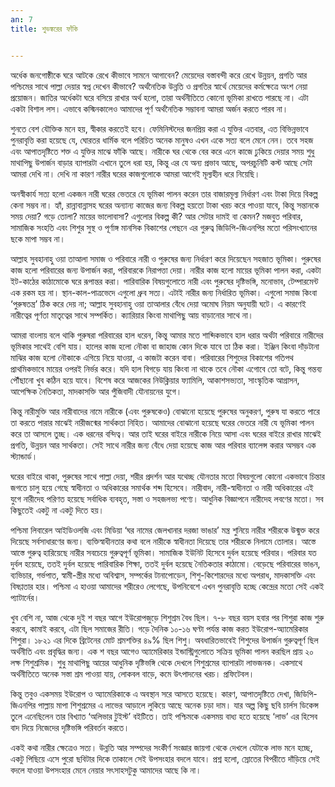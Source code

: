 ```yaml
---
an: 7
title: শুভঙ্করের ফাঁকি


---
```

অর্ধেক জনগোষ্ঠীকে ঘরে আটকে রেখে কীভাবে সামনে আগাবেন? মেয়েদের বস্তাবন্দী করে রেখে উন্নয়ন, প্রগতি আর পশ্চিমের সাথে পাল্লা দেয়ার স্বপ্ন দেখেন কীভাবে? অর্থনৈতিক উন্নতি ও প্রগতির স্বার্থে মেয়েদের কর্মক্ষেত্রে অংশ নেয়া প্রয়োজন। জাতির অর্ধেকটা ঘরে বসিয়ে রাখার অর্থ হলো, তারা অর্থনীতিতে কোনো ভূমিকা রাখতে পারছে না। এটা একটা বিশাল লস। এভাবে কস্মিনকালেও আমাদের পূর্ণ অর্থনৈতিক সম্ভাবনা আমরা অর্জন করতে পারব না।

শুনতে বেশ যৌক্তিক মনে হয়, স্বীকার করতেই হবে। ফেমিনিস্টদের জনপ্রিয় করা এ যুক্তির এতবার, এত বিভিন্নভাবে পুনরাবৃত্তি করা হয়েছে যে, ঘোরতর ধার্মিক বলে পরিচিত অনেক মানুষও এখন একে সত্য বলে মেনে নেন। তবে সহজ এবং আপাতদৃষ্টিতে শক্ত এ যুক্তির মাঝে ফাঁকি আছে। নারীকে ঘর থেকে বের করে এনে কাজে ঢুকিয়ে দেয়ার সময় শুধু মাথাপিছু উপার্জন বাড়ার ব্যাপারটা এখানে তুলে ধরা হয়, কিন্তু এর যে অন্য প্রভাব আছে, অপরচুনিটি কস্ট আছে সেটা আমরা দেখি না। দেখি না কারণ নারীর ঘরের কাজগুলোকে আমরা আগেই মূল্যহীন ধরে নিয়েছি।

অনস্বীকার্য সত্য হলো একজন নারী ঘরের ভেতরে যে ভূমিকা পালন করেন তার বাজারমূল্য নির্ধারণ এবং টাকা দিয়ে বিকল্প কেনা সম্ভব না। হ্যাঁ, রান্নাবান্নাসহ ঘরের অন্যান্য কাজের জন্য বিকল্প হয়তো টাকা খরচ করে পাওয়া যাবে, কিন্তু সন্তানকে সময় দেয়া? গড়ে তোলা? মায়ের ভালোবাসা? এগুলোর বিকল্প কী? আর সেটার দামই বা কেমন? মজবুত পরিবার, সামাজিক সংহতি এবং শিশুর সুস্থ ও পূর্ণাঙ্গ মানসিক বিকাশের পেছনে এর গুরুত্ব জিডিপি-জিএনপির মতো পরিসংখ্যানের ছকে মাপা সম্ভব না।

আল্লাহ সুবহানাহু ওয়া তাআলা সমাজ ও পরিবারে নারী ও পুরুষের জন্য নির্ধারণ করে দিয়েছেন সহজাত ভূমিকা। পুরুষের কাজ হলো পরিবারের জন্য উপার্জন করা, পরিবারকে নিরাপত্তা দেয়া। নারীর কাজ হলো মায়ের ভূমিকা পালন করা, একটা ইট-কাঠের কাঠামোকে ঘরে রূপান্তর করা। পারিবারিক বিষয়গুলোতে নারী এবং পুরুষের দৃষ্টিভঙ্গি, মনোভাব, টেম্পারমেন্ট এক রকম হয় না। স্থান-কাল-পাত্রভেদে এগুলো ধ্রুব সত্য। এটাই নারীর জন্য নির্ধারিত ভূমিকা। এগুলো সমাজ কিংবা ‘পুরুষতন্ত্র’ ঠিক করে দেয় না; আল্লাহ সুবহানাহু ওয়া তাআলার বেঁধে দেয়া অমোঘ নিয়ম অনুযায়ী ঘটে। এ কারণেই নারীত্বের পূর্ণতা মাতৃত্বের সাথে সম্পর্কিত। ক্যারিয়ার কিংবা মাথাপিছু আয় বাড়ানোর সাথে না।

আমরা বাংলায় বলে থাকি পুরুষরা পরিবারের হাল ধরেন, কিন্তু আমার মতে শাব্দিকভাবে হাল ধরার অর্থটা পরিবারে নারীদের ভূমিকার সাথেই বেশি যায়। হালের কাজ হলো নৌকা বা জাহাজ কোন দিকে যাবে তা ঠিক করা। ইঞ্জিন কিংবা দাঁড়টানা মাঝির কাজ হলো নৌকাকে এগিয়ে নিয়ে যাওয়া, এ কাজটা করেন বাবা। পরিবারের শিশুদের বিকাশের গতিপথ প্রাথমিকভাবে মায়ের ওপরই নির্ভর করে। যদি হাল বিগড়ে যায় কিংবা না থাকে তবে নৌকা এগোবে তো বটে, কিন্তু গন্তব্য পৌঁছানো খুব কঠিন হয়ে যাবে। বিশেষ করে আজকের নিউক্লিয়ার ফ্যামিলি, আকাশসভ্যতা, সাংস্কৃতিক আগ্রাসন, আপেক্ষিক নৈতিকতা, মাদকাসক্তি আর পুঁজিবাদী যৌনায়নের যুগে।

কিন্তু নারীমুক্তি আর নারীবাদের নামে নারীকে (এবং পুরুষকেও) বোঝানো হয়েছে পুরুষের অনুকরণ, পুরুষ যা করতে পারে তা করতে পারার মাঝেই নারীজন্মের সার্থকতা নিহিত। আমাদের বোঝানো হয়েছে ঘরের ভেতরে নারী যে ভূমিকা পালন করে তা আসলে তুচ্ছ। এক ধরনের বন্দিত্ব। আর তাই ঘরের বাইরে নারীকে নিয়ে আসা এবং ঘরের বাইরে রাখার মাঝেই প্রগতি, উন্নয়ন আর সার্থকতা। সেই সাথে নারীর জন্য বেঁধে দেয়া হয়েছে কাজ আর পরিবার ব্যালেন্স করার অসম্ভব এক স্ট্যান্ডার্ড।

ঘরের বাইরে থাকা, পুরুষের সাথে পাল্লা দেয়া, শরীর প্রদর্শন আর যথেচ্ছ যৌনতার মতো বিষয়গুলো কোনো একভাবে চিন্তার জগতে চালু হয়ে গেছে স্বাধীনতা ও অধিকারের সমার্থক শব্দ হিসেবে। নারীবাদ, নারী-স্বাধীনতা ও নারী অধিকারের এই যুগে নারীদেহ পরিণত হয়েছে সর্বাধিক ব্যবহৃত, সস্তা ও সহজলভ্য পণ্যে। আধুনিক বিজ্ঞাপনে নারীদেহ লবণের মতো। সব কিছুতেই একটু না একটু দিতে হয়।

পশ্চিমা লিবারেল আইডিওলজি এবং মিডিয়া ‘ঘর নামের জেলখানার দরজা ভাঙার’ মন্ত্র শুনিয়ে নারীর শরীরকে উন্মুক্ত করে দিয়েছে সর্বসাধারণের জন্য। ব্যক্তিস্বাধীনতার কথা বলে নারীকে স্বাধীনতা দিয়েছে তার শরীরকে নিলামে তোলার। আস্তে আস্তে গুরুত্ব হারিয়েছে নারীর সবচেয়ে গুরুত্বপূর্ণ ভূমিকা। সামাজিক ইউনিট হিসেবে দুর্বল হয়েছে পরিবার। পরিবার যত দুর্বল হয়েছে, ততই দুর্বল হয়েছে পারিবারিক শিক্ষা, ততই দুর্বল হয়েছে নৈতিকতার কাঠামো। বেড়েছে পরিবারের ভাঙন, ব্যভিচার, গর্ভপাত, স্বামী-স্ত্রীর মধ্যে অবিশ্বাস, সম্পর্কের টানাপোড়েন, শিশু-কিশোরদের মধ্যে অপরাধ, মাদকাসক্তি এবং বিষণ্ণতার হার। পশ্চিমা এ হাওয়া আমাদের শরীরেও লেগেছে, উপনিবেশে এখন পুনরাবৃত্তি হচ্ছে কেন্দ্রের মতো সেই একই প্যাটার্নের।

খুব বেশি না, আজ থেকে দুই শ বছর আগে ইউরোপজুড়ে শিশুশ্রম বৈধ ছিল। ৭-৮ বছর বয়স হবার পর শিশুরা কাজ শুরু করবে, কামাই করবে, এটা ছিল সমাজের রীতি। গড়ে দৈনিক ১০-১৬ ঘণ্টা পর্যন্ত কাজ করত ইউরোপ-অ্যামেরিকার শিশুরা। ১৮২১ এর দিকে ব্রিটেনের মোট শ্রমশক্তির ৪৯% ছিল শিশু। অবধারিতভাবেই শিশুদের উপার্জন গুরুত্বপূর্ণ ছিল অর্থনীতি এবং প্রবৃদ্ধির জন্য। এক শ বছর আগেও অ্যামেরিকার ইন্ডাস্ট্রিগুলোতে সক্রিয় ভূমিকা পালন করছিল প্রায় ২০ লক্ষ শিশুশ্রমিক। শুধু মাথাপিছু আয়ের আধুনিক দৃষ্টিভঙ্গি থেকে দেখলে শিশুশ্রমের ব্যাপারটা লাভজনক। একসাথে অর্থনীতিতে অনেক সস্তা শ্রম পাওয়া যায়, লোকবল বাড়ে, কমে উৎপাদনের খরচ। প্রফিটেবল।

কিন্তু তবুও একসময় ইউরোপ ও অ্যামেরিকাকে এ অবস্থান সরে আসতে হয়েছে। কারণ, আপাতদৃষ্টিতে দেখা, জিডিপি-জিএনপির পাল্লায় মাপা শিশুশ্রমের এ লাভের আড়ালে লুকিয়ে আছে অনেক চড়া দাম। যার অল্প কিছু ছবি চার্লস ডিকেন্স তুলে এনেছিলেন তার বিখ্যাত ‘অলিভার টুইস্ট’ বইটিতে। তাই পশ্চিমকে একসময় বাধ্য হতে হয়েছে ‘লাভ’ এর হিসেব বাদ দিয়ে নিজেদের দৃষ্টিভঙ্গি পরিবর্তন করতে।

একই কথা নারীর ক্ষেত্রেও সত্য। উন্নতি আর সম্পদের সংকীর্ণ সংজ্ঞার জায়গা থেকে দেখলে যেটাকে লাভ মনে হচ্ছে, একটু পিছিয়ে এসে পুরো ছবিটার দিকে তাকালে সেই উপসংহার বদলে যাবে। প্রশ্ন হলো, স্রোতের বিপরীতে দাঁড়িয়ে সেই বদলে যাওয়া উপসংহার মেনে নেয়ার সৎসাহসটুকু আমাদের আছে কি না।